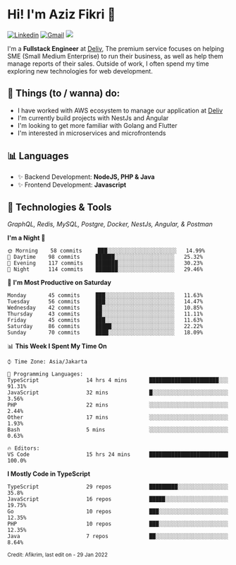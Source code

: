 <!-- Greetings -->
# Hi! I'm Aziz Fikri :bow:

<!-- Social Media -->
[![Linkedin](https://img.shields.io/badge/-afikrim-blue?style=flat&logo=Linkedin&logoColor=white)](https://www.linkedin.com/in/afikrim/)
[![Gmail](https://img.shields.io/badge/-afikrim10@gmail.com-c14438?style=flat&logo=Gmail&logoColor=white)](mailto:afikrim10@gmail.com)
![](https://komarev.com/ghpvc/?username=afikrim&label=Visitor&color=2bbc8a)

<!-- Introduction -->
I'm a **Fullstack Engineer** at [Deliv](https://kios.deliv.id), The premium service focuses on helping SME (Small Medium Enterprise) to run their business, as well as help them manage reports of their sales. Outside of work, I often spend my time exploring new technologies for web development.

## 📃 Things (to / wanna) do:
- I have worked with AWS ecosystem to manage our application at [Deliv](https://kios.deliv.id)
- I'm currently build projects with NestJs and Angular
- I'm looking to get more familiar with Golang and Flutter
- I'm interested in microservices and microfrontends

## 📊 Languages
- ✨ Backend Development: **NodeJS, PHP & Java**
- ✨ Frontend Development: **Javascript**

## 🔧 Technologies & Tools
*GraphQL, Redis, MySQL, Postgre, Docker, NestJs, Angular, & Postman*

<!--START_SECTION:waka-->
**I'm a Night 🦉** 

```text
🌞 Morning    58 commits     ███░░░░░░░░░░░░░░░░░░░░░░   14.99% 
🌆 Daytime    98 commits     ██████░░░░░░░░░░░░░░░░░░░   25.32% 
🌃 Evening    117 commits    ███████░░░░░░░░░░░░░░░░░░   30.23% 
🌙 Night      114 commits    ███████░░░░░░░░░░░░░░░░░░   29.46%

```
📅 **I'm Most Productive on Saturday** 

```text
Monday       45 commits     ███░░░░░░░░░░░░░░░░░░░░░░   11.63% 
Tuesday      56 commits     ███░░░░░░░░░░░░░░░░░░░░░░   14.47% 
Wednesday    42 commits     ██░░░░░░░░░░░░░░░░░░░░░░░   10.85% 
Thursday     43 commits     ██░░░░░░░░░░░░░░░░░░░░░░░   11.11% 
Friday       45 commits     ███░░░░░░░░░░░░░░░░░░░░░░   11.63% 
Saturday     86 commits     █████░░░░░░░░░░░░░░░░░░░░   22.22% 
Sunday       70 commits     ████░░░░░░░░░░░░░░░░░░░░░   18.09%

```


📊 **This Week I Spent My Time On** 

```text
⌚︎ Time Zone: Asia/Jakarta

💬 Programming Languages: 
TypeScript               14 hrs 4 mins       ██████████████████████░░░   91.31% 
JavaScript               32 mins             █░░░░░░░░░░░░░░░░░░░░░░░░   3.56% 
PHP                      22 mins             ░░░░░░░░░░░░░░░░░░░░░░░░░   2.44% 
Other                    17 mins             ░░░░░░░░░░░░░░░░░░░░░░░░░   1.93% 
Bash                     5 mins              ░░░░░░░░░░░░░░░░░░░░░░░░░   0.63%

🔥 Editors: 
VS Code                  15 hrs 24 mins      █████████████████████████   100.0%

```

**I Mostly Code in TypeScript** 

```text
TypeScript               29 repos            █████████░░░░░░░░░░░░░░░░   35.8% 
JavaScript               16 repos            █████░░░░░░░░░░░░░░░░░░░░   19.75% 
Go                       10 repos            ███░░░░░░░░░░░░░░░░░░░░░░   12.35% 
PHP                      10 repos            ███░░░░░░░░░░░░░░░░░░░░░░   12.35% 
Java                     7 repos             ██░░░░░░░░░░░░░░░░░░░░░░░   8.64%

```



<!--END_SECTION:waka-->

<sub>Credit: Afikrim, last edit on - 29 Jan 2022</sub>
